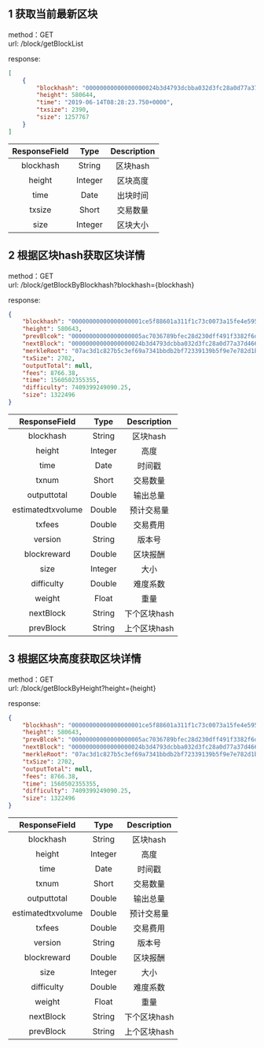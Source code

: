 ## 1 获取当前最新区块

method：GET  
url: /block/getBlockList

response:
```json
[
    {
        "blockhash": "00000000000000000024b3d4793dcbba032d3fc28a0d77a37d466b956fb68aa5",
        "height": 580644,
        "time": "2019-06-14T08:28:23.750+0000",
        "txsize": 2390,
        "size": 1257767
    }
]
```

| ResponseField     |     Type |   Description   | 
| :--------------: | :--------:| :------: |
|    blockhash|   String |  区块hash |
|    height|   Integer |  区块高度 |
|    time|   Date |  出块时间 |
|    txsize|   Short |  交易数量 |
|    size|   Integer |  区块大小 |

  
  
## 2 根据区块hash获取区块详情

method：GET  
url: /block/getBlockByBlockhash?blockhash={blockhash}

response:
```json
{
    "blockhash": "00000000000000000001ce5f88601a311f1c73c0073a15fe4e5956da7fbcd78b",
    "height": 580643,
    "prevBlcok": "00000000000000000005ac7036789bfec28d230dff491f3382f6daf6523f5c44",
    "nextBlock": "00000000000000000024b3d4793dcbba032d3fc28a0d77a37d466b956fb68aa5",
    "merkleRoot": "07ac3d1c827b5c3ef69a7341bbdb2bf72339139b5f9e7e782d1bc82265b17798",
    "txSize": 2702,
    "outputTotal": null,
    "fees": 8766.38,
    "time": 1560502355355,
    "difficulty": 7409399249090.25,
    "size": 1322496
}
```

| ResponseField     |     Type |   Description   | 
| :--------------: | :--------:| :------: |
|    blockhash|   String |  区块hash |
|    height|   Integer |  高度 |
|    time|   Date |  时间戳 |
|    txnum|   Short |  交易数量 |
|    outputtotal|   Double |  输出总量 |
|    estimatedtxvolume|   Double |  预计交易量 |
|    txfees|   Double |  交易费用 |
|    version|   String |  版本号 |
|    blockreward|   Double |  区块报酬 |
|    size|   Integer |  大小 |
|    difficulty|   Double |  难度系数 |
|    weight|   Float |  重量 |
|    nextBlock|   String |  下个区块hash |
|    prevBlock|   String |  上个区块hash |

     
## 3 根据区块高度获取区块详情

method：GET  
url: /block/getBlockByHeight?height={height}

response:
```json
{
    "blockhash": "00000000000000000001ce5f88601a311f1c73c0073a15fe4e5956da7fbcd78b",
    "height": 580643,
    "prevBlcok": "00000000000000000005ac7036789bfec28d230dff491f3382f6daf6523f5c44",
    "nextBlock": "00000000000000000024b3d4793dcbba032d3fc28a0d77a37d466b956fb68aa5",
    "merkleRoot": "07ac3d1c827b5c3ef69a7341bbdb2bf72339139b5f9e7e782d1bc82265b17798",
    "txSize": 2702,
    "outputTotal": null,
    "fees": 8766.38,
    "time": 1560502355355,
    "difficulty": 7409399249090.25,
    "size": 1322496
}
```

| ResponseField     |     Type |   Description   | 
| :--------------: | :--------:| :------: |
|    blockhash|   String |  区块hash |
|    height|   Integer |  高度 |
|    time|   Date |  时间戳 |
|    txnum|   Short |  交易数量 |
|    outputtotal|   Double |  输出总量 |
|    estimatedtxvolume|   Double |  预计交易量 |
|    txfees|   Double |  交易费用 |
|    version|   String |  版本号 |
|    blockreward|   Double |  区块报酬 |
|    size|   Integer |  大小 |
|    difficulty|   Double |  难度系数 |
|    weight|   Float |  重量 |
|    nextBlock|   String |  下个区块hash |
|    prevBlock|   String |  上个区块hash |
    



